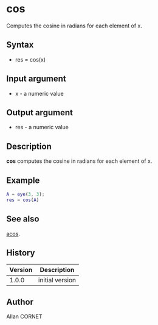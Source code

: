 

# cos

Computes the cosine in radians for each element of x.

## Syntax

- res = cos(x)

## Input argument

 - x - a numeric value

## Output argument

 - res - a numeric value

## Description

<b>cos</b> computes the cosine in radians for each element of x.

## Example

```matlab
A = eye(3, 3);
res = cos(A)
```

## See also

[acos](acos.md).
## History

|Version|Description|
|------|------|
|1.0.0|initial version|


## Author

Allan CORNET



